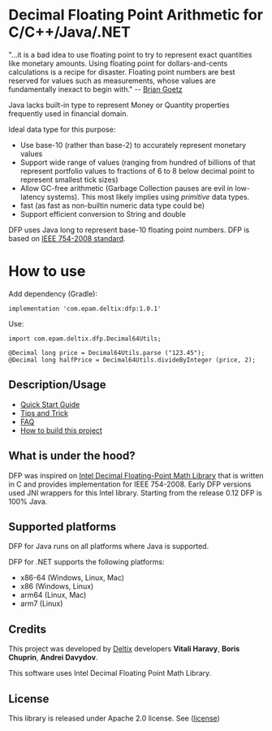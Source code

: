 # Decimal Floating Point Arithmetic for C/C++/Java/.NET

"...it is a bad idea to use floating point to try to represent exact quantities like monetary amounts. Using floating point for dollars-and-cents calculations is a recipe for disaster. Floating point numbers are best reserved for values such as measurements, whose values are fundamentally inexact to begin with." -- [Brian Goetz](https://www.ibm.com/developerworks/library/j-jtp0114/index.html)

Java lacks built-in type to represent Money or Quantity properties frequently used in financial domain.

Ideal data type for this purpose:

* Use base-10 (rather than base-2) to accurately represent monetary values
* Support wide range of values (ranging from hundred of billions of that represent portfolio values to fractions of 6 to 8 below decimal point to represent smallest tick sizes)
* Allow GC-free arithmetic (Garbage Collection pauses are evil in low-latency systems). This most likely implies using *primitive* data types.
* fast (as fast as non-builtin numeric data type could be)
* Support efficient conversion to String and double


DFP uses Java long to represent base-10 floating point numbers. DFP is based on [IEEE 754-2008 standard](https://en.wikipedia.org/wiki/IEEE_754).

# How to use

Add dependency (Gradle):
```
implementation 'com.epam.deltix:dfp:1.0.1'
```
Use:
```
import com.epam.deltix.dfp.Decimal64Utils;

@Decimal long price = Decimal64Utils.parse ("123.45");
@Decimal long halfPrice = Decimal64Utils.divideByInteger (price, 2);
```


## Description/Usage

* [Quick Start Guide](docs/quickstart.md)
* [Tips and Trick](docs/TipsNTricks.md)
* [FAQ](docs/FAQ.md)
* [How to build this project](docs/build.md)

## What is under the hood?

DFP was inspired on [Intel Decimal Floating-Point Math Library](https://software.intel.com/content/www/us/en/develop/articles/intel-decimal-floating-point-math-library.html) that is written in C and provides implementation for IEEE 754-2008. Early DFP versions used JNI wrappers for this Intel library. Starting from the release 0.12 DFP is 100% Java.

## Supported platforms

DFP for Java runs on all platforms where Java is supported.

DFP for .NET supports the following platforms:
* x86-64 (Windows, Linux, Mac)
* x86 (Windows, Linux)
* arm64 (Linux, Mac)
* arm7 (Linux)


## Credits

This project was developed by [Deltix](https://www.deltixlab.com) developers **Vitali Haravy**, **Boris Chuprin**, **Andrei Davydov**.

This software uses Intel Decimal Floating Point Math Library.

## License
This library is released under Apache 2.0 license. See ([license](LICENSE))
